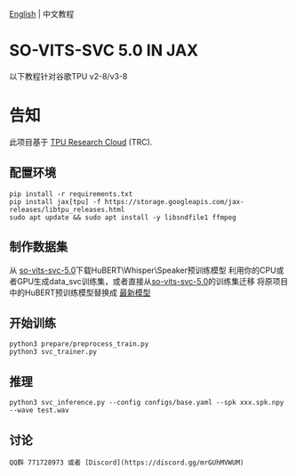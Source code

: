 [English](https://github.com/flyingblackshark/jax-so-vits-svc-5.0/blob/Main-5/README.md) | 中文教程
# SO-VITS-SVC 5.0 IN JAX
以下教程针对谷歌TPU v2-8/v3-8
# 告知
此项目基于 [TPU Research Cloud](https://sites.research.google/trc/about/) (TRC).
## 配置环境
	pip install -r requirements.txt
	pip install jax[tpu] -f https://storage.googleapis.com/jax-releases/libtpu_releases.html
	sudo apt update && sudo apt install -y libsndfile1 ffmpeg
## 制作数据集
从 [so-vits-svc-5.0](https://github.com/PlayVoice/so-vits-svc-5.0)下载HuBERT\Whisper\Speaker预训练模型
利用你的CPU或者GPU生成data_svc训练集，或者直接从[so-vits-svc-5.0](https://github.com/PlayVoice/so-vits-svc-5.0)的训练集迁移
将原项目中的HuBERT预训练模型替换成 [最新模型](https://github.com/bshall/hubert/releases/download/v0.2/hubert-soft-35d9f29f.pt)
## 开始训练
	python3 prepare/preprocess_train.py
	python3 svc_trainer.py
## 推理
	python3 svc_inference.py --config configs/base.yaml --spk xxx.spk.npy --wave test.wav

## 讨论
	QQ群 771728973 或者 [Discord](https://discord.gg/mrGUhMVWUM)